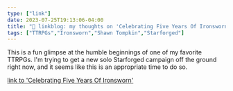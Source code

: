 ```yaml
---
type: ["link"]
date: 2023-07-25T19:13:06-04:00
title: "🔗 linkblog: my thoughts on 'Celebrating Five Years Of Ironsworn'"
tags: ["TTRPGs","Ironsworn","Shawn Tompkin","Starforged"]
---
```

This is a fun glimpse at the humble beginnings of one of my favorite TTRPGs. I'm trying to get a new solo Starforged campaign off the ground right now, and it seems like this is an appropriate time to do so.  
 

[link to 'Celebrating Five Years Of Ironsworn'](https://www.ironswornrpg.com/post/five-years-of-ironsworn)
